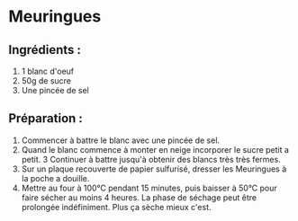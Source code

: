# Meuringues
## Ingrédients :
1. 1 blanc d'oeuf 
2. 50g de sucre
3. Une pincée de sel

## Préparation :
1. Commencer à battre le blanc avec une pincée de sel.
2. Quand le blanc commence à monter en neige incorporer le sucre petit a petit.
3  Continuer à battre jusqu'à obtenir des blancs très très fermes.
4. Sur un plaque recouverte de papier sulfurisé, dresser les Meuringues à la poche a douille.
5. Mettre au four à 100°C pendant 15 minutes, puis baisser à 50°C pour faire sécher au moins 4 heures. La phase de séchage peut être prolongée indéfiniment. Plus ça sèche mieux c'est.
